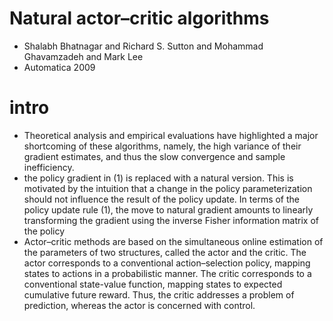 # Natural actor–critic algorithms
* Shalabh Bhatnagar and Richard S. Sutton and Mohammad Ghavamzadeh and Mark Lee
* Automatica 2009

# intro
* Theoretical analysis and empirical evaluations
have highlighted a major shortcoming of these algorithms, namely,
the high variance of their gradient estimates, and thus the slow
convergence and sample inefficiency.
* the policy
gradient in (1) is replaced with a natural version. This is motivated
by the intuition that a change in the policy parameterization
should not influence the result of the policy update. In terms
of the policy update rule (1), the move to natural gradient
amounts to linearly transforming the gradient using the inverse
Fisher information matrix of the policy
* Actor–critic methods are based on
the simultaneous online estimation of the parameters of two
structures, called the actor and the critic. The actor corresponds to
a conventional action–selection policy, mapping states to actions
in a probabilistic manner. The critic corresponds to a conventional
state-value function, mapping states to expected cumulative
future reward. Thus, the critic addresses a problem of prediction,
whereas the actor is concerned with control.
